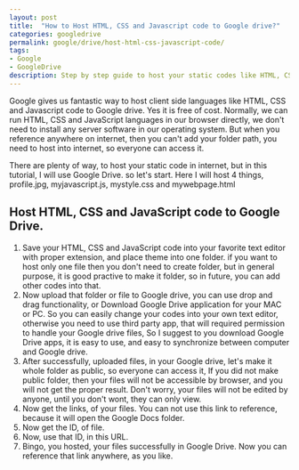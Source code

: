 ```yaml
---
layout: post
title:  "How to Host HTML, CSS and Javascript code to Google drive?"
categories: googledrive
permalink: google/drive/host-html-css-javascript-code/
tags: 
- Google
- GoogleDrive
description: Step by step guide to host your static codes like HTML, CSS and JavaScript into Google Drive for free.
---
```


Google gives us fantastic way to host client side languages like HTML, CSS and Javascript code to Google drive. Yes it is free of cost. Normally, we can run HTML, CSS and JavaScript languages in our browser directly, we don't need to install any server software in our operating system. But when you reference anywhere on internet, then you can't add your folder path, you need to host into internet, so everyone can access it. 

There are plenty of way, to host your static code in internet, but in this tutorial, I will use Google Drive. so let's start. Here I will host 4 things, 
profile.jpg, myjavascript.js, mystyle.css and mywebpage.html

## Host HTML, CSS and JavaScript code to Google Drive. ##

1. Save your HTML, CSS and JavaScript code into your favorite text editor with proper extension, and place theme into one folder. if you want to host only one file then you don't need to create folder, but in general purpose, it is good practive to make it folder, so in future, you can add other codes into that.
3. Now upload that folder or file to Google drive, you can use drop and drag functionality, or Download Google Drive application for your MAC or PC. So you can easily change your codes into your own text editor, otherwise you need to use third party app, that will required permission to handle your Google drive files, So I suggest to you download Google Drive apps, it is easy to use, and easy to synchronize between computer and Google drive.
4. After successfully, uploaded files, in your Google drive, let's make it whole folder as public, so everyone can access it, If you did not make public folder, then your files will not be accessible by browser, and you will not get the proper result. Don't worry, your files will not be edited by anyone, until you don't wont, they can only view.
5. Now get the links, of your files. You can not use this link to reference, because it will open the Google Docs folder.
6. Now get the ID, of file.
7. Now, use that ID, in this URL.
8. Bingo, you hosted, your files successfully in Google Drive. Now you can reference that link anywhere, as you like. 





